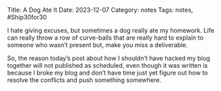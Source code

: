Title: A Dog Ate It
Date: 2023-12-07
Category: notes
Tags: notes, #Ship30for30

I hate giving excuses, but sometimes a dog really ate my homework. Life can really throw a row of curve-balls that are really hard to explain to someone who wasn’t present but, make you miss a deliverable.

So, the reason today’s post about how I shouldn’t have hacked my blog together will not published as scheduled, even though it was written is because I broke my blog and don’t have time just yet figure out how to resolve the conflicts and push something somewhere.
 